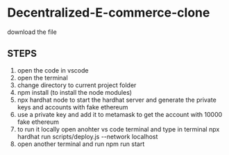 # Decentralized-E-commerce-clone

download the file

## STEPS
1. open the code in vscode
2. open the terminal
3. change directory to current project folder
4. npm install (to install the node modules)
5. npx hardhat node to start the hardhat server and generate the private keys and accounts with fake ethereum
6. use a private key and add it to metamask to get the account with 10000 fake ethereum
7. to run it locally open anohter vs code terminal and type in terminal 
npx hardhat run scripts/deploy.js --network localhost
8. open another terminal and run 
npm run start
